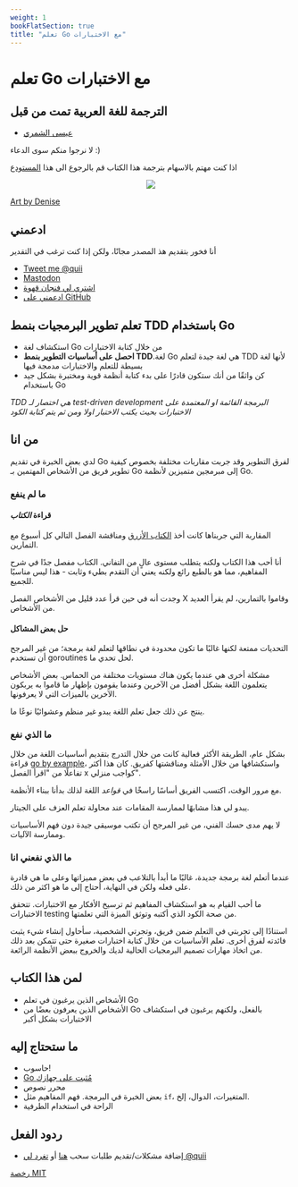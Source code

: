 ```yaml
---
weight: 1
bookFlatSection: true
title: "تعلم Go مع الاختبارات"
---
```


# تعلم Go مع الاختبارات

## الترجمة للغة العربية تمت من قبل

-  [عيسى الشمري](https://github.com/EssaAlshammri)

لا نرجوا منكم سوى الدعاء :)

اذا كنت مهتم بالاسهام بترجمة هذا الكتاب قم بالرجوع الى هذا [المستودع](https://github.com/EssaAlshammri/learn-go-with-tests-arabic)

<div style="text-align: center">
  <img src="red-green-blue-gophers-smaller.png" />
</div>

[Art by Denise](https://twitter.com/deniseyu21)

## ادعمني

أنا فخور بتقديم هذ المصدر مجانًا، ولكن إذا كنت ترغب في التقدير

- [Tweet me @quii](https://twitter.com/quii)
- <a rel="me" href="https://mastodon.cloud/@quii">Mastodon</a>
- [اشتري لي فنجان قهوة](https://www.buymeacoffee.com/quii)
- [ادعمني على GitHub](https://github.com/sponsors/quii)


## تعلم تطوير البرمجيات بنمط TDD باستخدام Go

* استكشاف لغة Go من خلال كتابة الاختبارات
* **احصل على أساسيات التطوير بنمط TDD**.لغة Go هي لغة جيدة لتعلم TDD لأنها لغة بسيطة للتعلم والاختبارات مدمجة فيها
* كن واثقًا من أنك ستكون قادرًا على بدء كتابة أنظمة قوية ومختبرة بشكل جيد باستخدام Go

*TDD هي اختصار لـ test-driven development البرمجة القائمة او المعتمدة على الاختبارات بحيث يكتب الاختبار اولا ومن ثم يتم كتابة الكود*

## من انا

لدي بعض الخبرة في تقديم Go لفرق التطوير وقد جربت مقاربات مختلفة بخصوص كيفية تطوير فريق من الأشخاص المهتمين بـ Go إلى مبرمجين متميزين لأنظمة Go.

### ما لم ينفع

#### قراءة _الكتاب_

المقاربة التي جربناها كانت أخذ [الكتاب الأزرق](https://www.amazon.co.uk/Programming-Language-Addison-Wesley-Professional-Computing/dp/0134190440) ومناقشة الفصل التالي كل أسبوع مع التمارين.

أنا أحب هذا الكتاب ولكنه يتطلب مستوى عالٍ من التفاني. الكتاب مفصل جدًا في شرح المفاهيم، مما هو بالطبع رائع ولكنه يعني أن التقدم بطيء وثابت - هذا ليس مناسبًا للجميع.

وجدت أنه في حين قرأ عدد قليل من الأشخاص الفصل X وقاموا بالتمارين، لم يقرأ العديد من الأشخاص.

#### حل بعض المشاكل

التحديات ممتعة لكنها غالبًا ما تكون محدودة في نطاقها لتعلم لغة برمجة؛ من غير المرجح أن تستخدم goroutines لحل تحدي ما.

مشكلة أخرى هي عندما يكون هناك مستويات مختلفة من الحماس. بعض الأشخاص يتعلمون اللغة بشكل أفضل من الآخرين وعندما يقومون بإظهار ما قاموا به يربكون الآخرين بالميزات التي لا يعرفونها.

ينتج عن ذلك جعل تعلم اللغة يبدو غير منظم وعشوائيًا نوعًا ما.

### ما الذي نفع

بشكل عام، الطريقة الأكثر فعالية كانت من خلال التدرج بتقديم أساسيات اللغة من خلال قراءة [go by example](https://gobyexample.com/)، واستكشافها من خلال الأمثلة ومناقشتها كفريق. كان هذا أكثر تفاعلًا من "اقرأ الفصل x كواجب منزلي".

مع مرور الوقت، اكتسب الفريق أساسًا راسخًا في _قواعد_ اللغة لذلك بدأنا ببناء الأنظمة.

يبدو لي هذا مشابهًا لممارسة المقامات عند محاولة تعلم العزف على الجيتار.

لا يهم مدى حسك الفني، من غير المرجح أن تكتب موسيقى جيدة دون فهم الأساسيات وممارسة الآليات.

### ما الذي نفعني انا

عندما أتعلم لغة برمجة جديدة، غالبًا ما أبدأ بالتلاعب في بعض مميزاتها وعلى ما هي قادرة على فعله ولكن في النهاية، أحتاج إلى ما هو اكثر من ذلك.

ما أحب القيام به هو استكشاف المفاهيم ثم ترسيخ الأفكار مع الاختبارات. تتحقق الاختبارات testing من صحة الكود الذي أكتبه وتوثق الميزة التي تعلمتها.

استنادًا إلى تجربتي في التعلم ضمن فريق، وتجرتي الشخصية، سأحاول إنشاء شيء يثبت فائدته لفرق أخرى. تعلم الأساسيات من خلال كتابة اختبارات صغيرة حتى تتمكن بعد ذلك من اتخاذ مهارات تصميم البرمجيات الحالية لديك والخروج ببعض الأنظمة الرائعة.

## لمن هذا الكتاب

- الأشخاص الذين يرغبون في تعلم Go
- الأشخاص الذين يعرفون بعضًا من Go بالفعل، ولكنهم يرغبون في استكشاف الاختبارات بشكل أكبر

## ما ستحتاج إليه

- حاسوب!
- [Go مُثبت على جهازك](https://go.dev/doc/install)
- محرر نصوص
- بعض الخبرة في البرمجة. فهم المفاهيم مثل `if`، المتغيرات، الدوال، إلخ.
- الراحة في استخدام الطرفية

## ردود الفعل

- إضافة مشكلات/تقديم طلبات سحب [هنا](https://github.com/quii/learn-go-with-tests) أو [تغرد لي @quii](https://twitter.com/quii)

[رخصة MIT](https://github.com/quii/learn-go-with-tests/blob/main/LICENSE.md)
